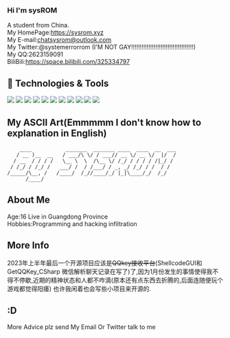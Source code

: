 ### Hi I'm sysROM
A student from China.<br>
My HomePage:https://sysrom.xyz <br>
My E-mail:chatsysrom@outlook.com<br>
My Twitter:@systemerrorrom (I'M NOT GAY!!!!!!!!!!!!!!!!!!!!!!!!!!!!!!!!!!!!)<br>
My QQ:2623159091<br>
BiliBili:https://space.bilibili.com/325334797 <br>
## 🔧 Technologies & Tools
![](https://img.shields.io/badge/OS-Windows10-informational?style=flat&logo=Windows&logoColor=white&color=00FFFF)
![](https://img.shields.io/badge/Editor-VisualStudio2019-informational?style=flat&logo=visualstudiocode&logoColor=white&color=00FFFF)
![](https://img.shields.io/badge/Editor-VisualStudio2022-informational?style=flat&logo=visualstudiocode&logoColor=white&color=00FFFF)
![](https://img.shields.io/badge/Editor-VisualStudioCode-informational?style=flat&logo=visualstudiocode&logoColor=white&color=00FFFF)
![](https://img.shields.io/badge/Editor-IntelliJ_IDEA-informational?style=flat&logo=intellij-idea&logoColor=white&color=00FFFF)
![](https://img.shields.io/badge/Code-C++-informational?style=flat&logo=C++&logoColor=white&color=00FFFF)
![](https://img.shields.io/badge/Code-WindowsDriver-informational?style=flat&logo=Driver&logoColor=white&color=00FFFF)
![](https://img.shields.io/badge/Code-CSharp-informational?style=flat&logo=CSharp&logoColor=white&color=00FFFF)
![](https://img.shields.io/badge/Code-Python-informational?style=flat&logo=python&logoColor=white&color=00FFFF)
![](https://img.shields.io/badge/Code-Java-informational?style=flat&logo=java&logoColor=white&color=00FFFF)
![](https://img.shields.io/badge/Code-Golang-informational?style=flat&logo=go&logoColor=white&color=00FFFF)
## My ASCII Art(Emmmmm I don't know how to explanation in English)
```
    ____           _______  _______ ____  ____  __  ___
   / __ )__  __   / ___/\ \/ / ___// __ \/ __ \/  |/  /
  / __  / / / /   \__ \  \  /\__ \/ /_/ / / / / /|_/ / 
 / /_/ / /_/ /   ___/ /  / /___/ / _, _/ /_/ / /  / /  
/_____/\__, /   /____/  /_//____/_/ |_|\____/_/  /_/   
      /____/                                           
```      
## About Me
Age:16   Live in Guangdong Province<br>
Hobbies:Programming and hacking infiltration<br>

## More Info
2023年上半年最后一个开源项目应该是~~QQkey接收平台~~(ShellcodeGUI和GetQQKey_CSharp 微信解析聊天记录在写了)了,因为1月份发生的事情使得我不得不停歇,近期的精神状态和人都不咋滴(原本还有点东西去折腾的,后面连随便玩个游戏都觉得阳痿)
也许我闲着也会写些小项目来开源的.
## :D
More Advice plz send My Email Or Twitter talk to me
